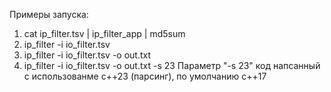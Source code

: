 Примеры запуска:
1. cat ip_filter.tsv | ip_filter_app | md5sum
2. ip_filter -i io_filter.tsv
3. ip_filter -i io_filter.tsv -o out.txt
4. ip_filter -i io_filter.tsv -o out.txt -s 23
Параметр "-s 23" код напсанный с использованме c++23 (парсинг), по умолчанию c++17

